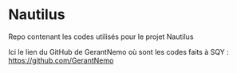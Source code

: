# Nautilus
Repo contenant les codes utilisés pour le projet Nautilus

Ici le lien du GitHub de GerantNemo où sont les codes faits à SQY : 
https://github.com/GerantNemo

